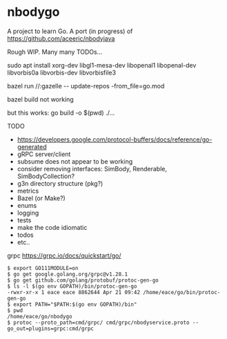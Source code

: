 # nbodygo

A project to learn Go. A port (in progress) of https://github.com/aceeric/nbodyjava
 
Rough WIP. Many many TODOs...

sudo apt install xorg-dev libgl1-mesa-dev libopenal1 libopenal-dev \
 libvorbis0a libvorbis-dev libvorbisfile3

bazel run //:gazelle -- update-repos -from_file=go.mod

bazel build not working

but this works:
go build -o $(pwd) ./...

TODO

- https://developers.google.com/protocol-buffers/docs/reference/go-generated
- gRPC server/client
- subsume does not appear to be working
- consider removing interfaces: SimBody, Renderable, SimBodyCollection?
- g3n directory structure (pkg?)
- metrics
- Bazel (or Make?)
- enums
- logging
- tests
- make the code idiomatic
- todos
- etc..

grpc
https://grpc.io/docs/quickstart/go/
```
$ export GO111MODULE=on
$ go get google.golang.org/grpc@v1.28.1
$ go get github.com/golang/protobuf/protoc-gen-go
$ ls -l $(go env GOPATH)/bin/protoc-gen-go 
-rwxr-xr-x 1 eace eace 8862644 Apr 21 09:42 /home/eace/go/bin/protoc-gen-go
$ export PATH="$PATH:$(go env GOPATH)/bin"
$ pwd
/home/eace/go/nbodygo
$ protoc --proto_path=cmd/grpc/ cmd/grpc/nbodyservice.proto --go_out=plugins=grpc:cmd/grpc
```


